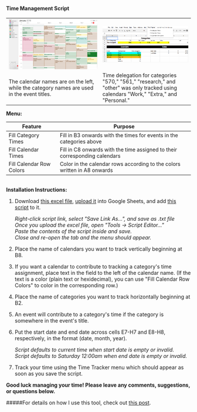 #### Time Management Script

<table>
  <tr>
    <td>
      <img class="regular materialboxed responsive-img" src="/img/ex_calendar_final_postweek.png">
    </td>
    <td>
      <img class="regular materialboxed responsive-img" src="/img/ex_spreadsheet_final_postweek.png">
    </td>
  </tr>
  <tr>
    <td>The calendar names are on the left, while the category names are used in the event titles.</td>
    <td>Time delegation for categories "570," "561," "research," and "other" was only tracked using calendars "Work," "Extra," and "Personal."</td>
  </tr>
</table>

<b>Menu:</b>

| Feature | Purpose |
| - | - |
| Fill Category Times | Fill in B3 onwards with the times for events in the categories above |
| Fill Calendar Times | Fill in C8 onwards with the time assigned to their corresponding calendars |
| Fill Calendar Row Colors | Color in the calendar rows according to the colors written in A8 onwards |

<br>
<b>Installation Instructions:</b>
<!-- ####Installation Instructions -->
<!-- A brief overview of how to use the script in my post, "A Prescription for Managing and Tracking Your Time," to track time delegation in Google Calendar using a Google spreadsheet -->

1. Download [this excel file](https://docs.google.com/spreadsheets/d/1ELRQ8M8bjhPlvydnJxGaMsTuwaKN6YKjQJLUZ3zmKFs/pub?output=xlsx), [upload it](https://docs.google.com/spreadsheets/u/0/) into Google Sheets, and add [this script](/files/time_management/time_tracker.js) to it.
  
    <i>Right-click script link, select "Save Link As...", and save as .txt file</i><br>
    <i>Once you upload the excel file, open "Tools -> Script Editor..."</i><br>
    <i>Paste the contents of the script inside and save.</i><br>
    <i>Close and re-open the tab and the menu should appear.</i>

2. Place the name of calendars you want to track vertically beginning at B8.
3. If you want a calendar to contribute to tracking a category's time assignment, place text in the field to the left of the calendar name. (If the text is a color (plain text or hexidecimal), you can use "Fill Calendar Row Colors" to color in the corresponding row.)
4. Place the name of categories you want to track horizontally beginning at B2.
5. An event will contribute to a category's time if the category is somewhere in the event's title.
6. Put the start date and end date across cells E7-H7 and E8-H8, respectively, in the format (date, month, year).

    <i>Script defaults to current time when start date is empty or invalid.</i><br>
    <i>Script defaults to Saturday 12:00am when end date is empty or invalid.</i>

7. Track your time using the Time Tracker menu which should appear as soon as you save the script.


**Good luck managing your time! Please leave any comments, suggestions, or questions below.**

#####For details on how I use this tool, check out [this post](/2016/01/08/TimeManagementPrescription.html).
